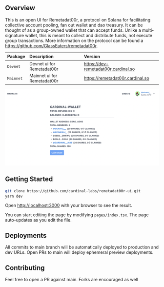 ## Overview

This is an open UI for Remetadat00r, a protocol on Solana for facilitating collective account pooling, fan out wallet and dao treasury. It can be thought of as a group-owned wallet that can accept funds. Unlike a multi-signature wallet, this is meant to collect and distribute funds, not execute group transactions. More information on the protocol can be found a https://github.com/GlassEaters/remetadat00r.

| Package   | Description                 | Version                              |
| :-------- | :-------------------------- | :----------------------------------- |
| `Devnet`  | Devnet ui for Remetadat00r  | https://dev-remetadat00r.cardinal.so |
| `Mainnet` | Mainnet ui for Remetadat00r | https://remetadat00r.cardinal.so     |

<p align="center">
    <img src="./public/example.png" />
</p>

## Getting Started

```bash
git clone https://github.com/cardinal-labs/remetadat00r-ui.git
yarn dev
```

Open [http://localhost:3000](http://localhost:3000) with your browser to see the result.

You can start editing the page by modifying `pages/index.tsx`. The page auto-updates as you edit the file.

## Deployments

All commits to main branch will be automatically deployed to production and dev URLs. Open PRs to main will deploy ephemeral preview deployments.

## Contributing

Feel free to open a PR against main. Forks are encouraged as well
